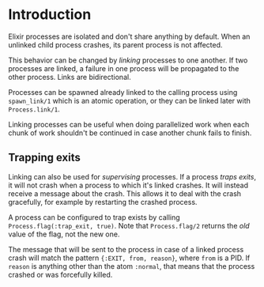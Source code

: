 # Introduction

Elixir processes are isolated and don't share anything by default. When an unlinked child process crashes, its parent process is not affected.

This behavior can be changed by _linking_ processes to one another. If two processes are linked, a failure in one process will be propagated to the other process. Links are bidirectional.

Processes can be spawned already linked to the calling process using `spawn_link/1` which is an atomic operation, or they can be linked later with `Process.link/1`.

Linking processes can be useful when doing parallelized work when each chunk of work shouldn't be continued in case another chunk fails to finish.

## Trapping exits

Linking can also be used for _supervising_ processes. If a process _traps exits_, it will not crash when a process to which it's linked crashes. It will instead receive a message about the crash. This allows it to deal with the crash gracefully, for example by restarting the crashed process.

A process can be configured to trap exists by calling `Process.flag(:trap_exit, true)`. Note that `Process.flag/2` returns the _old_ value of the flag, not the new one.

The message that will be sent to the process in case of a linked process crash will match the pattern `{:EXIT, from, reason}`, where `from` is a PID. If `reason` is anything other than the atom `:normal`, that means that the process crashed or was forcefully killed.
